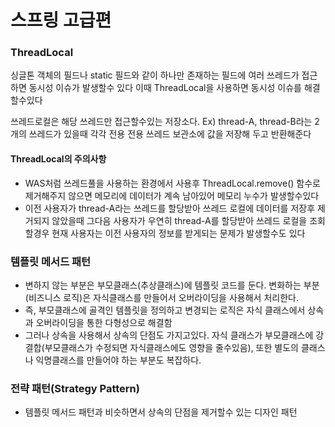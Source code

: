 # 스프링 고급편

### ThreadLocal
싱글톤 객체의 필드나 static 필드와 같이 하나만 존재하는 필드에 
여러 쓰레드가 접근하면 동시성 이슈가 발생할수 있다
이때 ThreadLocal을 사용하면 동시성 이슈를 해결할수있다

쓰레드로컬은 해당 쓰레드만 접근할수있는 저장소다.
Ex) thread-A, thread-B라는 2개의 쓰레드가 있을때 각각 전용 전용 쓰레드 보관소에 값을 저장해 두고 반환해준다

#### ThreadLocal의 주의사항
* WAS처럼 쓰레드풀을 사용하는 환경에서 사용후 ThreadLocal.remove() 함수로 제거해주지 않으면 메모리에 데이터가 계속 남아있어 메모리 누수가 발생할수있다
* 이전 사용자가 thread-A라는 쓰레드를 할당받아 쓰레드 로컬에 데이터를 저장후 제거되지 않았을때 그다음 사용자가 우연히 thread-A를 할당받아 쓰레드 로컬을 조회할경우
현재 사용자는 이전 사용자의 정보를 받게되는 문제가 발생할수도 있다

### 템플릿 메서드 패턴
* 변하지 않는 부분은 부모클래스(추상클래스)에 템플릿 코드를 둔다. 변화하는 부분(비즈니스 로직)은 자식클래스를 만들어서 오버라이딩을 사용해서 처리한다.
* 즉, 부모클래스에 골격인 템플릿을 정의하고 변경되는 로직은 자식 클래스에서 상속과 오버라이딩을 통한 다형성으로 해결함
* 그러나 상속을 사용해서 상속의 단점도 가지고있다. 자식 클래스가 부모클래스에 강결합(부모클래스가 수정되면 자식클래스에도 영향을 줄수있음), 또한 별도의 클래스나 익명클래스를 만들어야 하는 부분도 복잡하다.

### 전략 패턴(Strategy Pattern)
* 템플릿 메서드 패턴과 비슷하면서 상속의 단점을 제거할수 있는 디자인 패턴